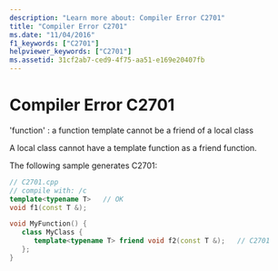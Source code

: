 ```yaml
---
description: "Learn more about: Compiler Error C2701"
title: "Compiler Error C2701"
ms.date: "11/04/2016"
f1_keywords: ["C2701"]
helpviewer_keywords: ["C2701"]
ms.assetid: 31cf2ab7-ced9-4f75-aa51-e169e20407fb
---
```

# Compiler Error C2701

'function' : a function template cannot be a friend of a local class

A local class cannot have a template function as a friend function.

The following sample generates C2701:

```cpp
// C2701.cpp
// compile with: /c
template<typename T>   // OK
void f1(const T &);

void MyFunction() {
   class MyClass {
      template<typename T> friend void f2(const T &);   // C2701
   };
}
```
